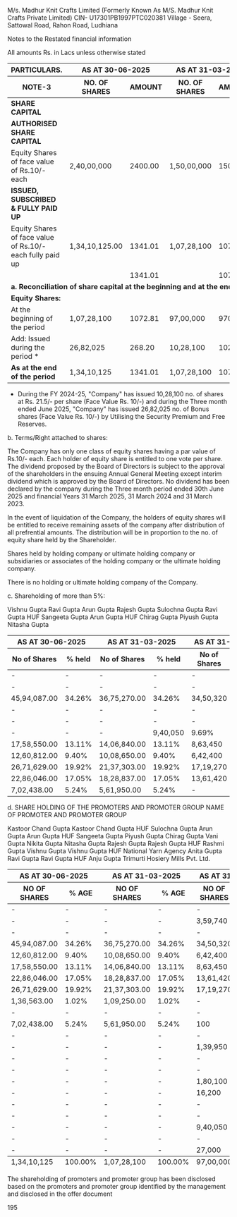 M/s. Madhur Knit Crafts Limited
(Formerly Known As M/S. Madhur Knit Crafts Private Limited)
CIN- U17301PB1997PTC020381
Village - Seera, Sattowal Road, Rahon Road, Ludhiana

Notes to the Restated financial information

All amounts Rs. in Lacs unless otherwise stated

<table><thead><tr><th>PARTICULARS.</th><th colspan="2">AS AT 30-06-2025</th><th colspan="2">AS AT 31-03-2025</th><th colspan="2">AS AT 31-03-2024</th><th colspan="2">AS AT 31-03-2023</th></tr><tr><th>NOTE-3</th><th>NO. OF SHARES</th><th>AMOUNT</th><th>NO. OF SHARES</th><th>AMOUNT</th><th>NO. OF SHARES</th><th>AMOUNT</th><th>NO. OF SHARES</th><th>AMOUNT</th></tr></thead><tbody><tr><td><strong>SHARE CAPITAL</strong></td><td></td><td></td><td></td><td></td><td></td><td></td><td></td><td></td></tr><tr><td><strong>AUTHORISED SHARE CAPITAL</strong></td><td></td><td></td><td></td><td></td><td></td><td></td><td></td><td></td></tr><tr><td>Equity Shares of face value of Rs.10/-each</td><td>2,40,00,000</td><td>2400.00</td><td>1,50,00,000</td><td>1500.00</td><td>1,50,00,000</td><td>1500.00</td><td>1,00,00,000</td><td>1000.00</td></tr><tr><td><strong>ISSUED, SUBSCRIBED & FULLY PAID UP</strong></td><td></td><td></td><td></td><td></td><td></td><td></td><td></td><td></td></tr><tr><td>Equity Shares of face value of Rs.10/-each fully paid up</td><td>1,34,10,125.00</td><td>1341.01</td><td>1,07,28,100</td><td>1072.81</td><td>97,00,000</td><td>970.00</td><td>97,00,000</td><td>970.00</td></tr><tr><td></td><td></td><td>1341.01</td><td></td><td>1072.81</td><td></td><td>970.00</td><td></td><td>970.00</td></tr><tr><td colspan="9"><strong>a. Reconciliation of share capital at the beginning and at the end of the reporting period</strong></td></tr><tr><td colspan="9"><strong>Equity Shares:</strong></td></tr><tr><td>At the beginning of the period</td><td>1,07,28,100</td><td>1072.81</td><td>97,00,000</td><td>970.00</td><td>97,00,000</td><td>970.00</td><td>97,00,000</td><td>970.00</td></tr><tr><td>Add: Issued during the period *</td><td>26,82,025</td><td>268.20</td><td>10,28,100</td><td>102.81</td><td>-</td><td>-</td><td>-</td><td>-</td></tr><tr><td><strong>As at the end of the period</strong></td><td>1,34,10,125</td><td>1341.01</td><td>1,07,28,100</td><td>1072.81</td><td>97,00,000</td><td>970.00</td><td>97,00,000</td><td>970.00</td></tr></tbody></table>

* During the FY 2024-25, "Company" has issued 10,28,100 no. of shares at Rs. 21.5/- per share (Face Value Rs. 10/-) and during the Three month ended June 2025, "Company" has issued 26,82,025 no. of Bonus shares (Face Value Rs. 10/-) by Utilising the Security Premium and Free Reserves.

b. Terms/Right attached to shares:

The Company has only one class of equity shares having a par value of Rs.10/- each. Each holder of equity share is entitled to one vote per share. The dividend proposed by the Board of Directors is subject to the approval of the shareholders in the ensuing Annual General Meeting except interim dividend which is approved by the Board of Directors. No dividend has been declared by the company during the Three month period ended 30th June 2025 and financial Years 31 March 2025, 31 March 2024 and 31 March 2023.

In the event of liquidation of the Company, the holders of equity shares will be entitled to receive remaining assets of the company after distribution of all prefrential amounts. The distribution will be in proportion to the no. of equity share held by the Shareholder.

Shares held by holding company or ultimate holding company or subsidiaries or associates of the holding company or the ultimate holding company.

There is no holding or ultimate holding company of the Company.

c. Shareholding of more than 5%:

Vishnu Gupta
Ravi Gupta
Arun Gupta
Rajesh Gupta
Sulochna Gupta
Ravi Gupta HUF
Sangeeta Gupta
Arun Gupta HUF
Chirag Gupta
Piyush Gupta
Nitasha Gupta

<table><thead><tr><th colspan="2">AS AT 30-06-2025</th><th colspan="2">AS AT 31-03-2025</th><th colspan="2">AS AT 31-03-2024</th><th colspan="2">AS AT 31-03-2023</th></tr><tr><th>No of Shares</th><th>% held</th><th>No of Shares</th><th>% held</th><th>No of Shares</th><th>% held</th><th>No of Shares</th><th>% held</th></tr></thead><tbody><tr><td>-</td><td>-</td><td>-</td><td>-</td><td>-</td><td>-</td><td>16,05,000</td><td>16.55%</td></tr><tr><td>-</td><td>-</td><td>-</td><td>-</td><td>-</td><td>-</td><td>8,85,820</td><td>9.13%</td></tr><tr><td>45,94,087.00</td><td>34.26%</td><td>36,75,270.00</td><td>34.26%</td><td>34,50,320</td><td>35.57%</td><td>7,84,570</td><td>8.09%</td></tr><tr><td>-</td><td>-</td><td>-</td><td>-</td><td>-</td><td>-</td><td>17,19,270</td><td>17.72%</td></tr><tr><td>-</td><td>-</td><td>-</td><td>-</td><td>-</td><td>-</td><td>6,33,000</td><td>6.53%</td></tr><tr><td>-</td><td>-</td><td>-</td><td>9,40,050</td><td>9.69%</td><td>9,40,050</td><td>9.69%</td></tr><tr><td>17,58,550.00</td><td>13.11%</td><td>14,06,840.00</td><td>13.11%</td><td>8,63,450</td><td>8.90%</td><td>8,37,450</td><td>8.63%</td></tr><tr><td>12,60,812.00</td><td>9.40%</td><td>10,08,650.00</td><td>9.40%</td><td>6,42,400</td><td>6.62%</td><td>6,42,400</td><td>6.62%</td></tr><tr><td>26,71,629.00</td><td>19.92%</td><td>21,37,303.00</td><td>19.92%</td><td>17,19,270</td><td>17.72%</td><td>-</td><td>-</td></tr><tr><td>22,86,046.00</td><td>17.05%</td><td>18,28,837.00</td><td>17.05%</td><td>13,61,420</td><td>14.04%</td><td>-</td><td>-</td></tr><tr><td>7,02,438.00</td><td>5.24%</td><td>5,61,950.00</td><td>5.24%</td><td>-</td><td>-</td><td>-</td><td>-</td></tr></tbody></table>

d. SHARE HOLDING OF THE PROMOTERS AND PROMOTER GROUP
NAME OF PROMOTER AND PROMOTER GROUP

Kastoor Chand Gupta
Kastoor Chand Gupta HUF
Sulochna Gupta
Arun Gupta
Arun Gupta HUF
Sangeeta Gupta
Piyush Gupta
Chirag Gupta
Vani Gupta
Nikita Gupta
Nitasha Gupta
Rajesh Gupta
Rajesh Gupta HUF
Rashmi Gupta
Vishnu Gupta
Vishnu Gupta HUF
National Yarn Agency
Anita Gupta
Ravi Gupta
Ravi Gupta HUF
Anju Gupta
Trimurti Hosiery Mills Pvt. Ltd.

<table><thead><tr><th colspan="2">AS AT 30-06-2025</th><th colspan="2">AS AT 31-03-2025</th><th colspan="2">AS AT 31-03-2024</th><th colspan="2">AS AT 31-03-2023</th></tr><tr><th>NO OF SHARES</th><th>% AGE</th><th>NO OF SHARES</th><th>% AGE</th><th>NO OF SHARES</th><th>% AGE</th><th>NO OF SHARES</th><th>% AGE</th></tr></thead><tbody><tr><td>-</td><td>-</td><td>-</td><td>-</td><td>-</td><td>-</td><td>4,27,750</td><td>4.41%</td></tr><tr><td>-</td><td>-</td><td>-</td><td>-</td><td>3,59,740</td><td>3.71%</td><td>3,59,740</td><td>3.71%</td></tr><tr><td>-</td><td>-</td><td>-</td><td>-</td><td>-</td><td>-</td><td>6,33,000</td><td>6.53%</td></tr><tr><td>45,94,087.00</td><td>34.26%</td><td>36,75,270.00</td><td>34.26%</td><td>34,50,320</td><td>35.57%</td><td>7,84,570</td><td>8.09%</td></tr><tr><td>12,60,812.00</td><td>9.40%</td><td>10,08,650.00</td><td>9.40%</td><td>6,42,400</td><td>6.62%</td><td>6,42,400</td><td>6.62%</td></tr><tr><td>17,58,550.00</td><td>13.11%</td><td>14,06,840.00</td><td>13.11%</td><td>8,63,450</td><td>8.90%</td><td>8,37,450</td><td>8.63%</td></tr><tr><td>22,86,046.00</td><td>17.05%</td><td>18,28,837.00</td><td>17.05%</td><td>13,61,420</td><td>14.04%</td><td>4,75,600</td><td>4.90%</td></tr><tr><td>26,71,629.00</td><td>19.92%</td><td>21,37,303.00</td><td>19.92%</td><td>17,19,270</td><td>17.72%</td><td>-</td><td>-</td></tr><tr><td>1,36,563.00</td><td>1.02%</td><td>1,09,250.00</td><td>1.02%</td><td>-</td><td>-</td><td>-</td><td>-</td></tr><tr><td>-</td><td>-</td><td>-</td><td>-</td><td>-</td><td>-</td><td>100</td><td>0.00%</td></tr><tr><td>7,02,438.00</td><td>5.24%</td><td>5,61,950.00</td><td>5.24%</td><td>100</td><td>0.00%</td><td>-</td><td>-</td></tr><tr><td>-</td><td>-</td><td>-</td><td>-</td><td>-</td><td>-</td><td>17,19,270</td><td>17.72%</td></tr><tr><td>-</td><td>-</td><td>-</td><td>-</td><td>1,39,950</td><td>1.44%</td><td>1,39,950</td><td>1.44%</td></tr><tr><td>-</td><td>-</td><td>-</td><td>-</td><td>-</td><td>-</td><td>12,500</td><td>0.13%</td></tr><tr><td>-</td><td>-</td><td>-</td><td>-</td><td>-</td><td>-</td><td>16,05,000</td><td>16.55%</td></tr><tr><td>-</td><td>-</td><td>-</td><td>-</td><td>1,80,100</td><td>1.86%</td><td>1,80,100</td><td>1.86%</td></tr><tr><td>-</td><td>-</td><td>-</td><td>-</td><td>16,200</td><td>0.17%</td><td>16,200</td><td>0.17%</td></tr><tr><td>-</td><td>-</td><td>-</td><td>-</td><td>-</td><td>-</td><td>8,500</td><td>0.09%</td></tr><tr><td>-</td><td>-</td><td>-</td><td>-</td><td>-</td><td>-</td><td>8,85,820</td><td>9.13%</td></tr><tr><td>-</td><td>-</td><td>-</td><td>-</td><td>9,40,050</td><td>9.69%</td><td>9,40,050</td><td>9.69%</td></tr><tr><td>-</td><td>-</td><td>-</td><td>-</td><td>-</td><td>-</td><td>5,000</td><td>0.05%</td></tr><tr><td>-</td><td>-</td><td>-</td><td>-</td><td>27,000</td><td>0.28%</td><td>27,000</td><td>0.28%</td></tr></tbody><tfoot><tr><td>1,34,10,125</td><td>100.00%</td><td>1,07,28,100</td><td>100.00%</td><td>97,00,000</td><td>100.00%</td><td>97,00,000</td><td>100.00%</td></tr></tfoot></table>

The shareholding of promoters and promoter group has been disclosed based on the promoters and promoter group identified by the management and disclosed in the offer document

195
